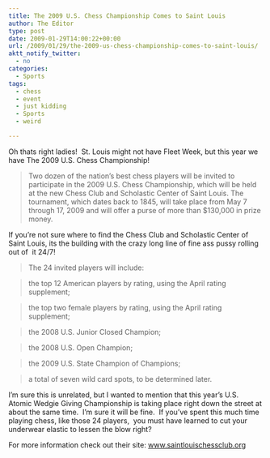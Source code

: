 ```yaml
---
title: The 2009 U.S. Chess Championship Comes to Saint Louis
author: The Editor
type: post
date: 2009-01-29T14:00:22+00:00
url: /2009/01/29/the-2009-us-chess-championship-comes-to-saint-louis/
aktt_notify_twitter:
  - no
categories:
  - Sports
tags:
  - chess
  - event
  - just kidding
  - Sports
  - weird

---
```

Oh thats right ladies!  St. Louis might not have Fleet Week, but this year we have The 2009 U.S. Chess Championship!

> Two dozen of the nation&#8217;s best chess players will be invited to participate in the 2009 U.S. Chess Championship, which will be held at the new Chess Club and Scholastic Center of Saint Louis. The tournament, which dates back to 1845, will take place from May 7 through 17, 2009 and will offer a purse of more than $130,000 in prize money.

If you&#8217;re not sure where to find the Chess Club and Scholastic Center of Saint Louis, its the building with the crazy long line of fine ass pussy rolling out of  it 24/7!  

> The 24 invited players will include: 
  
> the top 12 American players by rating, using the April rating supplement; 
  
> the top two female players by rating, using the April rating supplement; 
  
> the 2008 U.S. Junior Closed Champion; 
  
> the 2008 U.S. Open Champion; 
  
> the 2009 U.S. State Champion of Champions; 
  
> a total of seven wild card spots, to be determined later. 

I&#8217;m sure this is unrelated, but I wanted to mention that this year&#8217;s U.S. Atomic Wedgie Giving Championship is taking place right down the street at about the same time.  I&#8217;m sure it will be fine.  If you&#8217;ve spent this much time playing chess, like those 24 players,  you must have learned to cut your underwear elastic to lessen the blow right?

For more information check out their site: <a href="http://www.saintlouischessclub.org/" target="_blank">www.saintlouischessclub.org</a>